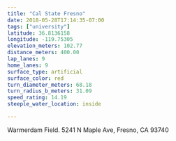 ```yaml
---
title: "Cal State Fresno"
date: 2018-05-28T17:14:35-07:00
tags: ["university"]
latitude: 36.8136158
longitude: -119.75305
elevation_meters: 102.77
distance_meters: 400.00
lap_lanes: 9
home_lanes: 9
surface_type: artificial
surface_color: red
turn_diameter_meters: 68.18
turn_radius_b_meters: 31.09
speed_rating: 14.19
steeple_water_location: inside

---
```

Warmerdam Field. 5241 N Maple Ave, Fresno, CA 93740
<!--more-->
